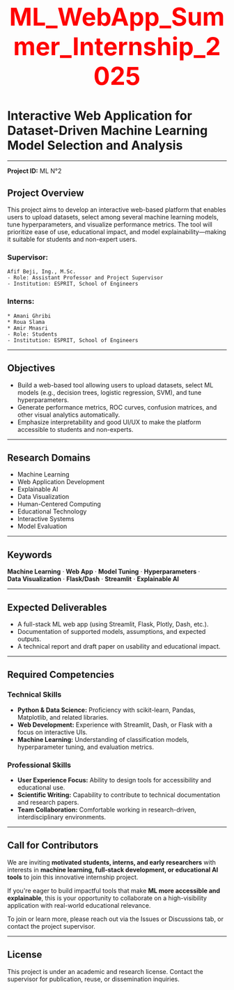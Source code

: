 # <div align="center"><h1 style="color: red;">ML_WebApp_Summer_Internship_2025</h1></div>

# Interactive Web Application for Dataset-Driven Machine Learning Model Selection and Analysis

---

**Project ID:** ML N°2

## Project Overview

This project aims to develop an interactive web-based platform that enables users to upload datasets, select among several machine learning models, tune hyperparameters, and visualize performance metrics. The tool will prioritize ease of use, educational impact, and model explainability—making it suitable for students and non-expert users.

### Supervisor:
    Afif Beji, Ing., M.Sc.
    - Role: Assistant Professor and Project Supervisor 
    - Institution: ESPRIT, School of Engineers

### Interns:
    * Amani Ghribi
    * Roua Slama
    * Amir Mnasri
    - Role: Students
    - Institution: ESPRIT, School of Engineers

---

## Objectives

- Build a web-based tool allowing users to upload datasets, select ML models (e.g., decision trees, logistic regression, SVM), and tune hyperparameters.
- Generate performance metrics, ROC curves, confusion matrices, and other visual analytics automatically.
- Emphasize interpretability and good UI/UX to make the platform accessible to students and non-experts.

---

## Research Domains

- Machine Learning  
- Web Application Development  
- Explainable AI  
- Data Visualization  
- Human-Centered Computing  
- Educational Technology  
- Interactive Systems  
- Model Evaluation

---

## Keywords

**Machine Learning** · **Web App** · **Model Tuning** · **Hyperparameters** ·  
**Data Visualization** · **Flask/Dash** · **Streamlit** · **Explainable AI**

---

## Expected Deliverables

- A full-stack ML web app (using Streamlit, Flask, Plotly, Dash, etc.).
- Documentation of supported models, assumptions, and expected outputs.
- A technical report and draft paper on usability and educational impact.

---

## Required Competencies

### Technical Skills

- **Python & Data Science:** Proficiency with scikit-learn, Pandas, Matplotlib, and related libraries.  
- **Web Development:** Experience with Streamlit, Dash, or Flask with a focus on interactive UIs.  
- **Machine Learning:** Understanding of classification models, hyperparameter tuning, and evaluation metrics.

### Professional Skills

- **User Experience Focus:** Ability to design tools for accessibility and educational use.  
- **Scientific Writing:** Capability to contribute to technical documentation and research papers.  
- **Team Collaboration:** Comfortable working in research-driven, interdisciplinary environments.

---

## Call for Contributors

We are inviting **motivated students, interns, and early researchers** with interests in **machine learning, full-stack development, or educational AI tools** to join this innovative internship project.

If you're eager to build impactful tools that make **ML more accessible and explainable**, this is your opportunity to collaborate on a high-visibility application with real-world educational relevance.

To join or learn more, please reach out via the Issues or Discussions tab, or contact the project supervisor.

---

## License

This project is under an academic and research license. Contact the supervisor for publication, reuse, or dissemination inquiries.

